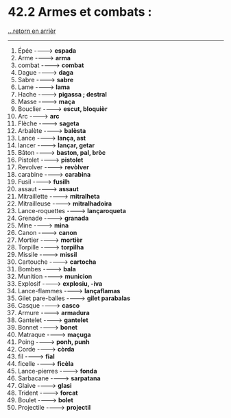 # 42.2 Armes et combats : 

[...retorn en arrièr](../../../menu_fiches.md)

---

1. Épée  ----> **espada**
2. Arme ----> **arma**
3. combat ----> **combat**
4. Dague   ----> **daga**
5. Sabre   ----> **sabre**
6. Lame   ----> **lama**
7. Hache   ----> **pigassa ; destral**
8. Masse   ----> **maça**
8. Bouclier   ----> **escut, bloquièr**
8. Arc   ----> **arc**
9. Flèche   ----> **sageta**
10. Arbalète   ----> **balèsta**
11. Lance   ----> **lança, ast**
12. lancer ----> **lançar, getar**
13. Bâton   ----> **baston, pal, bròc**
14. Pistolet   ----> **pistolet**
15. Revolver   ----> **revòlver**
16. carabine ----> **carabina**
17. Fusil ----> **fusilh**
18. assaut   ----> **assaut**
19. Mitraillette   ----> **mitralheta**
20. Mitrailleuse   ----> **mitralhadoira**
22. Lance-roquettes   ----> **lançaroqueta**
23. Grenade   ----> **granada**
24. Mine   ----> **mina**
25. Canon   ----> **canon**
26. Mortier   ----> **mortièr**
27. Torpille   ----> **torpilha**
28. Missile   ----> **missil**
29. Cartouche ----> **cartocha**
30. Bombes   ----> **bala**
31. Munition ----> **municion**
32. Explosif   ----> **explosiu, -iva**
33. Lance-flammes   ----> **lançaflamas**
34. Gilet pare-balles   ----> **gilet parabalas**
35. Casque   ----> **casco**
36. Armure   ----> **armadura**
37. Gantelet   ----> **gantelet**
38. Bonnet ----> **bonet**
40. Matraque   ----> **maçuga**
41. Poing   ----> **ponh, punh**
42. Corde   ----> **còrda**
43. fil ----> **fial**
44. ficelle ----> **ficèla**
45. Lance-pierres   ----> **fonda**
46. Sarbacane   ----> **sarpatana**
46. Glaive   ----> **glasi**
47. Trident   ----> **forcat**
48. Boulet ----> **bolet**
49. Projectile ----> **projectil**
